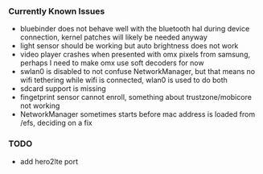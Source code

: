 ### Currently Known Issues
- bluebinder does not behave well with the bluetooth hal during device connection, kernel patches will likely be needed anyway
- light sensor should be working but auto brightness does not work
- video player crashes when presented with omx pixels from samsung, perhaps I need to make omx use soft decoders for now
- swlan0 is disabled to not confuse NetworkManager, but that means no wifi tethering while wifi is connected, wlan0 is used to do both
- sdcard support is missing
- fingetprint sensor cannot enroll, something about trustzone/mobicore not working
- NetworkManager sometimes starts before mac address is loaded from /efs, deciding on a fix

### TODO
- add hero2lte port
